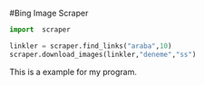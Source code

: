 #Bing Image Scraper

```py
import  scraper

linkler = scraper.find_links("araba",10)
scraper.download_images(linkler,"deneme","ss")
```

This is a example for my program.
